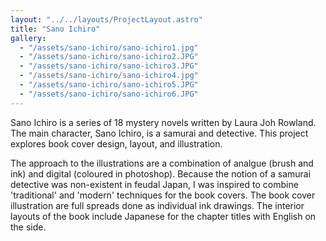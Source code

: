 ```yaml
---
layout: "../../layouts/ProjectLayout.astro"
title: "Sano Ichiro"
gallery:
  - "/assets/sano-ichiro/sano-ichiro1.jpg"
  - "/assets/sano-ichiro/sano-ichiro2.JPG"
  - "/assets/sano-ichiro/sano-ichiro3.JPG"
  - "/assets/sano-ichiro/sano-ichiro4.jpg"
  - "/assets/sano-ichiro/sano-ichiro5.JPG"
  - "/assets/sano-ichiro/sano-ichiro6.JPG"
---
```


Sano Ichiro is a series of 18 mystery novels written by Laura Joh Rowland. The main character, Sano Ichiro, is a samurai and detective. This project explores book cover design, layout, and illustration.

The approach to the illustrations are a combination of analgue (brush and ink) and digital (coloured in photoshop). Because the notion of a samurai detective was non-existent in feudal Japan, I was inspired to combine 'traditional' and 'modern' techniques for the book covers. The book cover illustration are full spreads done as individual ink drawings. The interior layouts of the book include Japanese for the chapter titles with English on the side.
